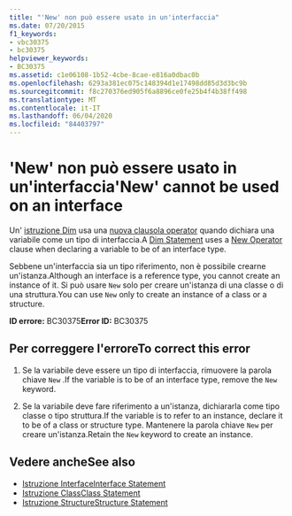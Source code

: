 ```yaml
---
title: "'New' non può essere usato in un'interfaccia"
ms.date: 07/20/2015
f1_keywords:
- vbc30375
- bc30375
helpviewer_keywords:
- BC30375
ms.assetid: c1e06108-1b52-4cbe-8cae-e816a0dbac0b
ms.openlocfilehash: 6293a381ec075c148394d1e17498dd85d3d3bc9b
ms.sourcegitcommit: f8c270376ed905f6a8896ce0fe25b4f4b38ff498
ms.translationtype: MT
ms.contentlocale: it-IT
ms.lasthandoff: 06/04/2020
ms.locfileid: "84403797"
---
```

# <a name="new-cannot-be-used-on-an-interface"></a><span data-ttu-id="db9f6-102">'New' non può essere usato in un'interfaccia</span><span class="sxs-lookup"><span data-stu-id="db9f6-102">'New' cannot be used on an interface</span></span>
<span data-ttu-id="db9f6-103">Un' [istruzione Dim](../language-reference/statements/dim-statement.md) usa una [nuova clausola operator](../language-reference/operators/new-operator.md) quando dichiara una variabile come un tipo di interfaccia.</span><span class="sxs-lookup"><span data-stu-id="db9f6-103">A [Dim Statement](../language-reference/statements/dim-statement.md) uses a [New Operator](../language-reference/operators/new-operator.md) clause when declaring a variable to be of an interface type.</span></span>  
  
 <span data-ttu-id="db9f6-104">Sebbene un'interfaccia sia un tipo riferimento, non è possibile crearne un'istanza.</span><span class="sxs-lookup"><span data-stu-id="db9f6-104">Although an interface is a reference type, you cannot create an instance of it.</span></span> <span data-ttu-id="db9f6-105">Si può usare `New` solo per creare un'istanza di una classe o di una struttura.</span><span class="sxs-lookup"><span data-stu-id="db9f6-105">You can use `New` only to create an instance of a class or a structure.</span></span>  
  
 <span data-ttu-id="db9f6-106">**ID errore:** BC30375</span><span class="sxs-lookup"><span data-stu-id="db9f6-106">**Error ID:** BC30375</span></span>  
  
## <a name="to-correct-this-error"></a><span data-ttu-id="db9f6-107">Per correggere l'errore</span><span class="sxs-lookup"><span data-stu-id="db9f6-107">To correct this error</span></span>  
  
1. <span data-ttu-id="db9f6-108">Se la variabile deve essere un tipo di interfaccia, rimuovere la parola chiave `New` .</span><span class="sxs-lookup"><span data-stu-id="db9f6-108">If the variable is to be of an interface type, remove the `New` keyword.</span></span>  
  
2. <span data-ttu-id="db9f6-109">Se la variabile deve fare riferimento a un'istanza, dichiararla come tipo classe o tipo struttura.</span><span class="sxs-lookup"><span data-stu-id="db9f6-109">If the variable is to refer to an instance, declare it to be of a class or structure type.</span></span> <span data-ttu-id="db9f6-110">Mantenere la parola chiave `New` per creare un'istanza.</span><span class="sxs-lookup"><span data-stu-id="db9f6-110">Retain the `New` keyword to create an instance.</span></span>  
  
## <a name="see-also"></a><span data-ttu-id="db9f6-111">Vedere anche</span><span class="sxs-lookup"><span data-stu-id="db9f6-111">See also</span></span>

- [<span data-ttu-id="db9f6-112">Istruzione Interface</span><span class="sxs-lookup"><span data-stu-id="db9f6-112">Interface Statement</span></span>](../language-reference/statements/interface-statement.md)
- [<span data-ttu-id="db9f6-113">Istruzione Class</span><span class="sxs-lookup"><span data-stu-id="db9f6-113">Class Statement</span></span>](../language-reference/statements/class-statement.md)
- [<span data-ttu-id="db9f6-114">Istruzione Structure</span><span class="sxs-lookup"><span data-stu-id="db9f6-114">Structure Statement</span></span>](../language-reference/statements/structure-statement.md)
